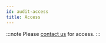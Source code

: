 ```yaml
---
id: audit-access
title: Access
---
```


:::note
Please [contact us](mailto:support@phasetwo.io) for access.
:::
